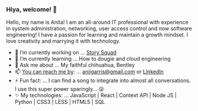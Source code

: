 ### Hiya, welcome! 👋 

Hello, my name is Anita! I am an all-around IT professional with experience in system administration, networking, user access control and now software engineering! I have a passion for learning and maintain a growth mindset. I love creativity and marrying it with technology.

- 🔭 I’m currently working on ... [Story Squad](https://www.storysquad.education/) 
- 🌱 I’m currently learning ... How to dougie and cloud engineering
- 💬 Ask me about ... My faithful chihuahua, Bentley
- 📫 [You can reach me by](https://www.youtube.com/watch?v=Z0WDS-EQoIM): ... <aniigarris@gmail.com> or [LinkedIn](https://www.linkedin.com/in/anita-garris/)
- ⚡ Fun fact: ... I can find a song to integrate into almost all conversations. I use this super power sparingly... :stuck_out_tongue_winking_eye:
- :sparkles: My technologies: ... JavaScript | React | Context API | Node JS | Python | CSS3 | LESS | HTML5 | SQL 

<!--
**AniiGar/AniiGar** is a ✨ _special_ ✨ repository because its `README.md` (this file) appears on your GitHub profile.

Here are some ideas to get you started:

- 🔭 I’m currently working on ...
- 🌱 I’m currently learning ...
- 👯 I’m looking to collaborate on ...
- 🤔 I’m looking for help with ...
- 💬 Ask me about ...
- 📫 How to reach me: ...
- 😄 Pronouns: ...
- ⚡ Fun fact: ...
-->
